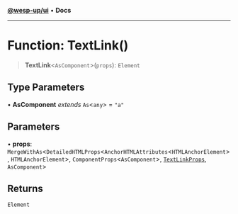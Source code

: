 [**@wesp-up/ui**](../README.md) • **Docs**

***

# Function: TextLink()

> **TextLink**\<`AsComponent`\>(`props`): `Element`

## Type Parameters

• **AsComponent** *extends* `As`\<`any`\> = `"a"`

## Parameters

• **props**: `MergeWithAs`\<`DetailedHTMLProps`\<`AnchorHTMLAttributes`\<`HTMLAnchorElement`\>, `HTMLAnchorElement`\>, `ComponentProps`\<`AsComponent`\>, [`TextLinkProps`](../interfaces/TextLinkProps.md), `AsComponent`\>

## Returns

`Element`
